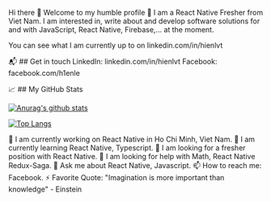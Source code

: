 Hi there 👋
Welcome to my humble profile 🤔 I am a React Native Fresher from Viet Nam. I am interested in, write about and develop software solutions for and with JavaScript, React Native, Firebase,... at the moment.

You can see what I am currently up to on linkedin.com/in/hienlvt


📬 ## Get in touch
LinkedIn: linkedin.com/in/hienlvt
Facebook: facebook.com/h1enle

📈 ## My GitHub Stats

[![Anurag's github stats](https://github-readme-stats.vercel.app/api?username=hienle2703&theme=calm&show_icons=true)](https://github.com/anuraghazra/github-readme-stats)

[![Top Langs](https://github-readme-stats.vercel.app/api/top-langs/?username=hienle2703&layout=compact&theme=calm)](https://github.com/anuraghazra/github-readme-stats)


🔭 I am currently working on React Native in Ho Chi Minh, Viet Nam.
🌱 I am currently learning React Native, Typescript.
👯 I am looking for a fresher position with React Native.
🤔 I am looking for help with Math, React Native Redux-Saga.
💬 Ask me about React Native, Javascript.
📫 How to reach me: Facebook.
⚡ Favorite Quote: "Imagination is more important than knowledge" - Einstein
